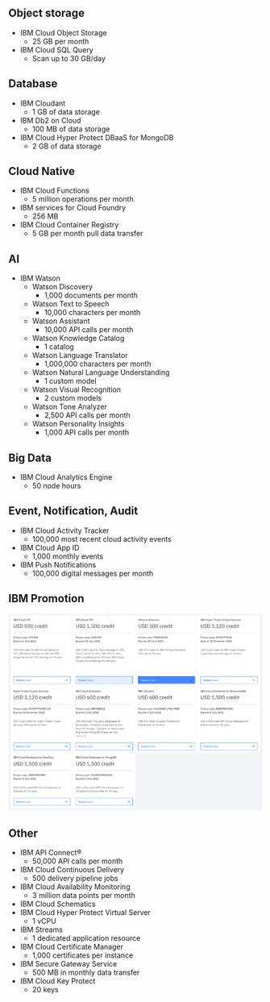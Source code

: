 ## Object storage
- IBM Cloud Object Storage
    - 25 GB per month
- IBM Cloud SQL Query
    - Scan up to 30 GB/day
## Database
- IBM Cloudant
    - 1 GB of data storage
- IBM Db2 on Cloud
    - 100 MB of data storage
- IBM Cloud Hyper Protect DBaaS for MongoDB
    - 2 GB of data storage    
## Cloud Native
- IBM Cloud Functions
    - 5 million operations per month
- IBM services for Cloud Foundry
    - 256 MB
- IBM Cloud Container Registry
    - 5 GB per month pull data transfer
## AI
- IBM Watson
    - Watson Discovery
        - 1,000 documents per month
    - Watson Text to Speech
        - 10,000 characters per month
    - Watson Assistant
        - 10,000 API calls per month
    - Watson Knowledge Catalog
        - 1 catalog
    - Watson Language Translator
        - 1,000,000 characters per month
    - Watson Natural Language Understanding
        - 1 custom model
    - Watson Visual Recognition
        - 2 custom models
    - Watson Tone Analyzer
        - 2,500 API calls per month
    - Watson Personality Insights
        - 1,000 API calls per month
## Big Data
- IBM Cloud Analytics Engine
    - 50 node hours
## Event, Notification, Audit
- IBM Cloud Activity Tracker
    - 100,000 most recent cloud activity events    
- IBM Cloud App ID
    - 1,000 monthly events
- IBM Push Notifications
    - 100,000 digital messages per month
## IBM Promotion
![](IBM-promotion.png)
## Other
- IBM API Connect®
    - 50,000 API calls per month
- IBM Cloud Continuous Delivery
    - 500 delivery pipeline jobs
- IBM Cloud Availability Monitoring
    - 3 million data points per month
- IBM Cloud Schematics
- IBM Cloud Hyper Protect Virtual Server
    - 1 vCPU
- IBM Streams
    - 1 dedicated application resource
- IBM Cloud Certificate Manager
    - 1,000 certificates per instance
- IBM Secure Gateway Service
    - 500 MB in monthly data transfer
- IBM Cloud Key Protect
    - 20 keys
